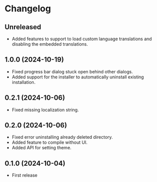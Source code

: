 # Changelog

## Unreleased

* Added features to support to load custom language translations and disabling the embedded translations.

## 1.0.0 (2024-10-19)

* Fixed progress bar dialog stuck open behind other dialogs.
* Added support for the installer to automatically uninstall existing installation.

## 0.2.1 (2024-10-06)

* Fixed missing localization string.

## 0.2.0 (2024-10-06)

* Fixed error uninstalling already deleted directory.
* Added feature to compile without UI.
* Added API for setting theme.

## 0.1.0 (2024-10-04)

* First release